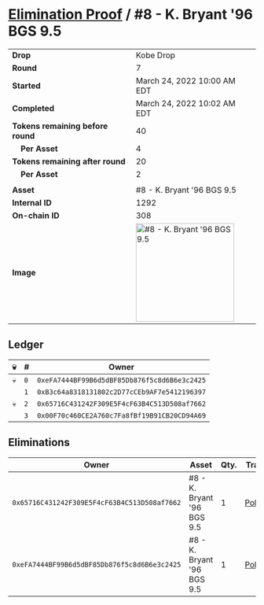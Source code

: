 # [Elimination Proof](./readme.md) / #8 - K. Bryant &#039;96 BGS 9.5

|||
|---|---|
| **Drop** | Kobe Drop |
| **Round** | 7 |
| **Started** | March 24, 2022 10:00 AM EDT |
| **Completed** | March 24, 2022 10:02 AM EDT |
| **Tokens remaining before round** | 40 |
| **&nbsp;&nbsp;&nbsp;&nbsp;Per Asset** | 4 |
| **Tokens remaining after round** | 20 |
| **&nbsp;&nbsp;&nbsp;&nbsp;Per Asset** | 2 |
| | |
| **Asset** | #8 - K. Bryant &#039;96 BGS 9.5 |
| **Internal ID** | 1292 |
| **On-chain ID** | 308 |
| **Image** | <img src="https://tcdn.blokpax.com/95d5aeda-853c-4034-bb07-cea2c1d88325/da9e037b17050737fbe533216619bc59531c997a57be43f2921dc6e2d23b444e.jpg" height="200" alt="#8 - K. Bryant &#039;96 BGS 9.5" /> |

## Ledger

| 💀 | # | Owner |
| --- | --- | --- |
| 💀 | `0` | `0xeFA7444BF99B6d5dBF85Db876f5c8d6B6e3c2425` |
|  | `1` | `0xB3c64a8318131802c2D77cCEb9AF7e5412196397` |
| 💀 | `2` | `0x65716C431242F309E5F4cF63B4C513D508af7662` |
|  | `3` | `0x00F70c460CE2A760c7Fa8fBf19B91CB20CD94A69` |


## Eliminations

| Owner | Asset | Qty. | Transaction |
| --- | --- | --- | --- |
| `0x65716C431242F309E5F4cF63B4C513D508af7662` | #8 - K. Bryant '96 BGS 9.5 | 1 | [Polygonscan](https://polygonscan.com/tx/0x7ec5d176911791fb743512cee21c3693ea8f6d9a6be1dd6770ea8880502cb94f) |
| `0xeFA7444BF99B6d5dBF85Db876f5c8d6B6e3c2425` | #8 - K. Bryant '96 BGS 9.5 | 1 | [Polygonscan](https://polygonscan.com/tx/0xc5400968cb564ac3dc5160dea621cbeb1342c4235c19dc48a2fc1a69c6059c6b) |
